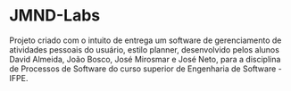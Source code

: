 # JMND-Labs
Projeto criado com o intuito de entrega um software de gerenciamento de atividades pessoais do usuário, estilo planner, desenvolvido pelos alunos David Almeida, João Bosco, José Mirosmar e José Neto, para a disciplina de Processos de Software do curso superior de Engenharia de Software - IFPE.

